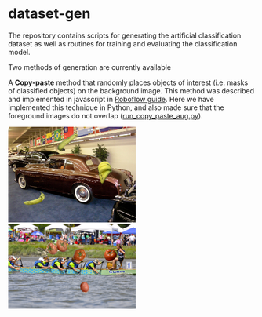 # dataset-gen

The repository contains scripts for generating the artificial classification dataset as well as routines for training and evaluating the classification model.

Two methods of generation are currently available

A **Copy-paste** method that randomly places objects of interest (i.e. masks of classified objects) on the background image. 
This method was described and implemented in javascript in [Roboflow guide](https://blog.roboflow.com/how-to-create-a-synthetic-dataset-for-computer-vision/). 
Here we have implemented this technique in Python, and also made sure that the foreground images do not overlap ([run_copy_paste_aug.py](data_scipts/run_copy_paste_aug.py)).

<p float="left">
<img src="./imgs/banana155.png" width="260"/>
<img src="./imgs/tomatoes7.png" width="260"/>
</p> 

